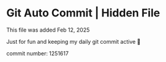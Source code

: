 # Git Auto Commit | Hidden File

This file was added Feb 12, 2025

Just for fun and keeping my daily git commit active 🤪

commit number: 1251617

